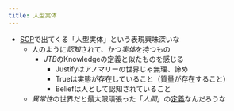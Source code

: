 ```yaml
---
title: 人型実体
---
```


* [SCP](SCP.md)で出てくる「人型実体」という表現興味深いな
  * 人のように*認知*されて、かつ*実体*を持つもの
    * *JTB*のKnowledgeの定義と似たものを感じる
      * Justifyはアノマリーの世界じゃ無理、諦め
      * Trueは実態が存在していること（質量が存在すること）
      * Beliefは人として認知されていること
  * *異常性*の世界だと最大限頑張った「*人間*」の[定義](%E5%AE%9A%E7%BE%A9.md)なんだろうな

